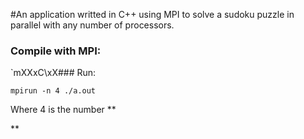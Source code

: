#An application writted in C++ using MPI to solve a sudoku puzzle in parallel with any number of processors.

### Compile with MPI:

`mXXxC\xX### Run:

`mpirun -n 4 ./a.out`

[^1]: Where 4 is the number of processors your cpu has.u has.
`mpirun -n 4 ./a.out`


Where 4 is the number
**

**